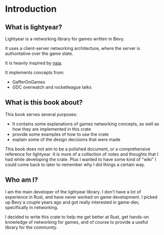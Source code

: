 # Introduction

## What is lightyear?

Lightyear is a networking library for games written in Bevy.

It uses a client-server networking architecture, where the server is authoritative over the game state.

It is heavily inspired by [naia](https://github.com/naia-lib/naia).

It implements concepts from:
- GafferOnGames
- GDC overwatch and rocketleague talks

## What is this book about?

This book serves several purposes:
- It contains some explanations of games networking concepts, as well as how they are implemented in this crate
- provide some examples of how to use the crate
- explain some of the design decisions that were made

This book does not aim to be a polished document, or a comprehensive reference for lightyear.
It is more of a collection of notes and thoughts that I had while developing the crate. Plus I wanted to have some kind of "wiki"
I could come back to later to remember why I did things a certain way.


## Who am I?

I am the main developer of the lightyear library.
I don't have a lot of experience in Rust, and have never worked on game development.
I picked up Bevy a couple years ago and got really interested in game-dev, specifically in networking.

I decided to write this crate to help me get better at Rust, get hands-on knowledge of networking for games, and of course
to provide a useful library for the community.
